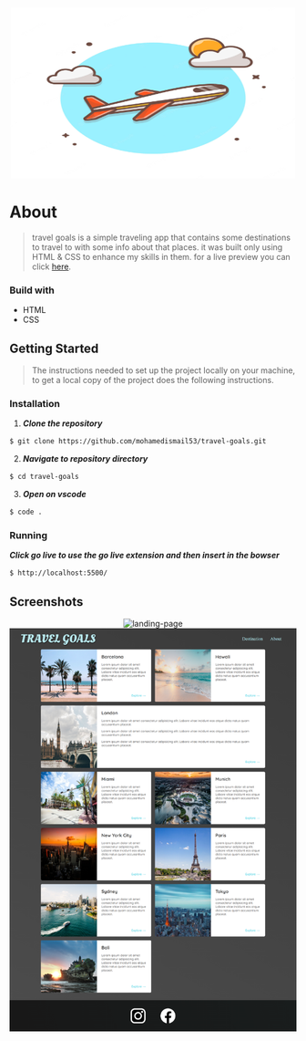 <p align="center">
  <img width="500" height="300" src="https://github.com/mohamedismail53/travel-goals/blob/master/images/icons/favicon.jpg">
</p>


# About 
> travel goals is a simple traveling app that contains some destinations to travel to with some info about that places. it was built only using HTML & CSS to enhance my skills in them. for a live preview you can click <a href="https://capable-unicorn-d2daa5.netlify.app/">here</a>.

### Build with
- HTML
- CSS

## Getting Started
> The instructions needed to set up the project locally on your machine, to get a local copy of the project does the following instructions.

### Installation

1. **_Clone the repository_**

```sh
$ git clone https://github.com/mohamedismail53/travel-goals.git
```
2. **_Navigate to repository directory_**
```sh
$ cd travel-goals
```

3. **_Open on vscode_**
```sh
$ code .
```

### Running
**_Click go live to use the go live extension and then insert in the bowser_**
```sh
$ http://localhost:5500/
```

## Screenshots

<div align="center" width="500px">
  <img src="https://github.com/mohamedismail53/travel-goals/blob/master/images/land-page.png" alt="landing-page">
  <img src="https://github.com/mohamedismail53/travel-goals/blob/master/images/destinations-page.png" alt="destinations-page">
</div>
